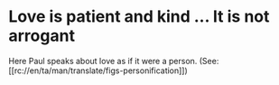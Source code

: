 # Love is patient and kind ... It is not arrogant

Here Paul speaks about love as if it were a person. (See: [[rc://en/ta/man/translate/figs-personification]])

